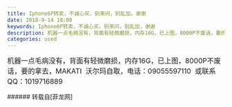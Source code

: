 ```yaml
---
title: Iphone6P转卖，不诚心买，别来问，别乱加，谢谢
date: 2018-9-14 18:08
keywords: Iphone6P转卖，不诚心买，别来问，别乱加，谢谢
description: 机器一点毛病没有，背面有轻微磨损，内存16G，已上图，8000P不废话，要的拿去，MAKATI  沃尔玛自取，电话：09055597110  或联系QQ：1019716889
categories: used
---
```

<td class="t_f" id="postmessage_1792019">

<font style="font-size:16px">机器一点毛病没有，背面有轻微磨损，内存16G，已上图，8000P不废话，要的拿去，MAKATI  沃尔玛自取，电话：09055597110  或联系QQ：1019716889</font><br/>
</td>
###### 转载自[菲龙网]